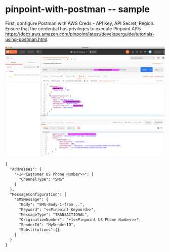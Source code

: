 # pinpoint-with-postman -- sample

First, configure Postman with AWS Creds - API Key, API Secret, Region.  Ensure that the credential has privileges to execute Pinpoint APIs
https://docs.aws.amazon.com/pinpoint/latest/developerguide/tutorials-using-postman.html.

![Screenshot](page-2.png)


```
{
  "Addresses": {
    "+1<<Customer US Phone Number>>": {
      "ChannelType": "SMS"
    }
  },
  "MessageConfiguration": {
    "SMSMessage": {
      "Body": "SMS-Body-1-from ..",
      "Keyword": "<<Pinpoint Keyword>>",
      "MessageType": "TRANSACTIONAL",
      "OriginationNumber": "+1<<Pinpoint US Phone Number>>",
      "SenderId": "MySenderID",
      "Substitutions":{}
    }
  }
}
```

